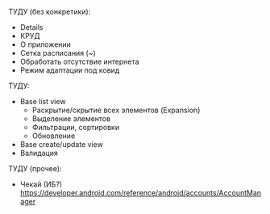 ТУДУ (без конкретики):
- Details
- КРУД
- О приложении
- Сетка расписания (~)
- Обработать отсутствие интернета
- Режим адаптации под ковид

ТУДУ:
- Base list view
    - Раскрытие/скрытие всех элементов (Expansion)
    - Выделение элементов
    - Фильтрации, сортировки
    - Обновление
- Base create/update view
- Валидация


ТУДУ (прочее):
- Чекай (ИБ?) https://developer.android.com/reference/android/accounts/AccountManager